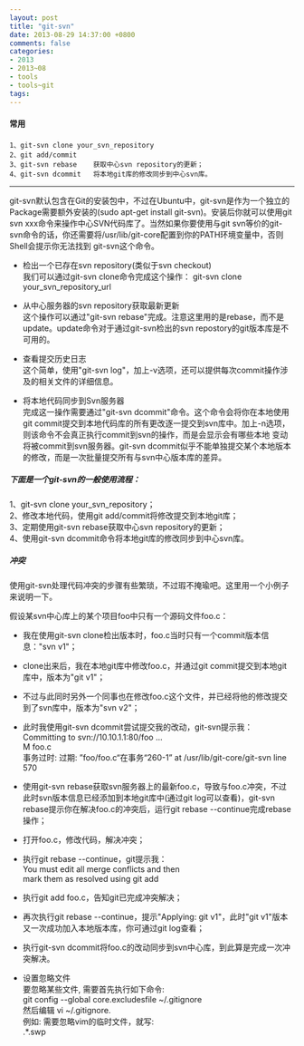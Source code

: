 ```yaml
---
layout: post
title: "git-svn"
date: 2013-08-29 14:37:00 +0800
comments: false
categories:
- 2013
- 2013~08
- tools
- tools~git
tags:
---
```

#### 常用
```
1、git-svn clone your_svn_repository
2、git add/commit
3、git-svn rebase	获取中心svn repository的更新；
4、git-svn dcommit	将本地git库的修改同步到中心svn库。
```
------

git-svn默认包含在Git的安装包中，不过在Ubuntu中，git-svn是作为一个独立的Package需要额外安装的(sudo apt-get install git-svn)。安装后你就可以使用git svn xxx命令来操作中心SVN代码库了。当然如果你要使用与git svn等价的git-svn命令的话，你还需要将/usr/lib/git-core配置到你的PATH环境变量中，否则Shell会提示你无法找到 git-svn这个命令。

* 检出一个已存在svn repository(类似于svn checkout)  
我们可以通过git-svn clone命令完成这个操作： git-svn clone your_svn_repository_url

* 从中心服务器的svn repository获取最新更新  
这个操作可以通过"git-svn rebase"完成。注意这里用的是rebase，而不是update。update命令对于通过git-svn检出的svn repostory的git版本库是不可用的。

* 查看提交历史日志  
这个简单，使用"git-svn log"，加上-v选项，还可以提供每次commit操作涉及的相关文件的详细信息。

* 将本地代码同步到Svn服务器  
完成这一操作需要通过"git-svn dcommit"命令。这个命令会将你在本地使用git commit提交到本地代码库的所有更改逐一提交到svn库中。加上-n选项，则该命令不会真正执行commit到svn的操作，而是会显示会有哪些本地 变动将被commit到svn服务器。git-svn dcommit似乎不能单独提交某个本地版本的修改，而是一次批量提交所有与svn中心版本库的差异。

##### 下面是一个git-svn的一般使用流程：  
1、git-svn clone your_svn_repository；  
2、修改本地代码，使用git add/commit将修改提交到本地git库；  
3、定期使用git-svn rebase获取中心svn repository的更新；  
4、使用git-svn dcommit命令将本地git库的修改同步到中心svn库。

##### 冲突
使用git-svn处理代码冲突的步骤有些繁琐，不过瑕不掩瑜吧。这里用一个小例子来说明一下。

假设某svn中心库上的某个项目foo中只有一个源码文件foo.c：  
* 我在使用git-svn clone检出版本时，foo.c当时只有一个commit版本信息："svn v1"；  
* clone出来后，我在本地git库中修改foo.c，并通过git commit提交到本地git库中，版本为"git v1"；  
* 不过与此同时另外一个同事也在修改foo.c这个文件，并已经将他的修改提交到了svn库中，版本为"svn v2"；  
* 此时我使用git-svn dcommit尝试提交我的改动，git-svn提示我：  
  Committing to svn://10.10.1.1:80/foo ...  
  M foo.c  
  事务过时: 过期: ”foo/foo.c“在事务“260-1” at /usr/lib/git-core/git-svn line 570  
* 使用git-svn rebase获取svn服务器上的最新foo.c，导致与foo.c冲突，不过此时svn版本信息已经添加到本地git库中(通过git log可以查看)，git-svn rebase提示你在解决foo.c的冲突后，运行git rebase --continue完成rebase操作；  
* 打开foo.c，修改代码，解决冲突；  
* 执行git rebase --continue，git提示我：  
You must edit all merge conflicts and then  
mark them as resolved using git add  
* 执行git add foo.c，告知git已完成冲突解决；  
* 再次执行git rebase --continue，提示"Applying: git v1"，此时"git v1"版本又一次成功加入本地版本库，你可通过git log查看；  
* 执行git-svn dcommit将foo.c的改动同步到svn中心库，到此算是完成一次冲突解决。  

* 设置忽略文件  
要忽略某些文件, 需要首先执行如下命令:  
git config --global core.excludesfile ~/.gitignore  
然后编辑 vi ~/.gitignore.  
例如: 需要忽略vim的临时文件，就写:  
.*.swp



